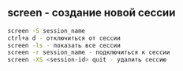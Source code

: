 ## screen - создание новой сессии
```bash
screen -S session_name
ctrl+a d - отключиться от сессии
screen -ls - показать все сессии
screen -r session_name - подключиться к сессии
screen -XS <session-id> quit - удалить сессию
```

